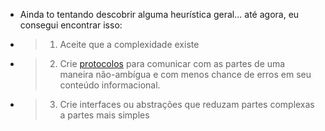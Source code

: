 ---
---

- Ainda to tentando descobrir alguma heurística geral... até agora, eu consegui encontrar isso:
- > 1) Aceite que a complexidade existe
- > 2) Crie [protocolos]([[protocolo]]) para comunicar com as partes de uma maneira não-ambígua e com menos chance de erros em seu conteúdo informacional.
- > 3) Crie interfaces ou abstrações que reduzam partes complexas a partes mais simples